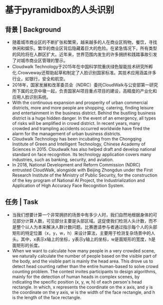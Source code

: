 # 基于pyramidbox的人头识别
## 背景 | Background
* 随着城市商业区的不断扩张和繁荣，越来越多的人在商业区购物，餐饮，寻找休闲和娱乐。繁华的商业区背后隐藏着巨大的危险。在紧急情况下，所有类型的风险将在人群区扩大。近年来，世界范围内发生的许多拥挤和践踏事故引发了对城市商业区管理的警示。
* Cloudwalk Technology于2015年在中国科学院重庆绿色智能技术研究所孵化.Crowveway还帮助起草和制定了人脸识别国家标准。其技术应用涵盖许多行业，如银行，安全和航空。
* 2018年，国家发展和改革委员会（NDRC）委托CloudWalk与公安部第一研究所下属的北京中墩一起，负责国家AI项目重点项目的建设，高精度的产业化和应用人脸识别系统。
* With the continuous expansion and prosperity of urban commercial districts, more and more people are shopping, catering, finding leisure and entertainment in the business district. Behind the bustling business district is a huge hidden danger. In the event of an emergency, all types of risks will be amplified in crowd district. In recent years, many crowded and trampling accidents occurred worldwide have fired the alarm for the management of urban business districts.
* Cloudwalk Technology has been incubating from the Chongqing Institute of Green and Intelligent Technology, Chinese Academy of Sciences in 2015. Cloudwalk has also helped draft and develop national standard on face recognition. Its technology application covers many industries, such as banking, security, and aviation.
* In 2018, National Development and Reform Commission (NDRC) entrusted CloudWalk, alongside with Beijing Zhongdun under the First Research Institute of the Ministry of Public Security, for the construction of the key program of National AI Project, the Industrialization and Application of High Accuracy Face Recognition System.
## 任务 | Task
* 当我们想要计算一个非常拥挤的场景中有多少人时，我们自然地根据身体的可见部分计算人数，可见部分主要是头部区域。这促使我们检测人头计数，而不是整个以人为本来解决人群计数问题。比赛邀请参与者通过指示每个人的头部矩形的特定位置（x，y，w，h）来设计算法，主要用于检测复杂场景中的人头。其中，x表示x轴上的坐标，y表示y轴上的坐标，w是面矩形的宽度，h是面矩形的长度。
* When we want to calculate how many people in a very crowded scene, we naturally calculate the number of people based on the visible part of the body, and the visible part is mainly the head area. This drove us to detect head counting rather than the entire human-based to solve crowd counting problem. The contest invites participants to design algorithms, mainly for the detection of human heads in complex scenes, by indicating the specific position (x, y, w, h) of each person's head rectangle. In which, x represents the coordinate on the x axis, and y is the coordinate on the y axis, w is the width of the face rectangle, and h is the length of the face rectangle.
